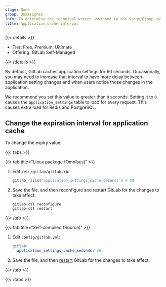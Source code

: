 ```yaml
---
stage: None
group: Unassigned
info: To determine the technical writer assigned to the Stage/Group associated with this page, see https://handbook.gitlab.com/handbook/product/ux/technical-writing/#assignments
title: Application cache interval
---
```


{{< details >}}

- Tier: Free, Premium, Ultimate
- Offering: GitLab Self-Managed

{{< /details >}}

By default, GitLab caches application settings for 60 seconds. Occasionally,
you may need to increase that interval to have more delay between application
setting changes and when users notice those changes in the application.

We recommend you set this value to greater than `0` seconds. Setting it to `0`
causes the `application_settings` table to load for every request. This causes
extra load for Redis and PostgreSQL.

## Change the expiration interval for application cache

To change the expiry value:

{{< tabs >}}

{{< tab title="Linux package (Omnibus)" >}}

1. Edit `/etc/gitlab/gitlab.rb`:

   ```ruby
   gitlab_rails['application_settings_cache_seconds'] = 60
   ```

1. Save the file, and then reconfigure and restart GitLab for the changes to
   take effect:

   ```shell
   gitlab-ctl reconfigure
   gitlab-ctl restart
   ```

{{< /tab >}}

{{< tab title="Self-compiled (Source)" >}}

1. Edit `config/gitlab.yml`:

   ```yaml
   gitlab:
     application_settings_cache_seconds: 60
   ```

1. Save the file, and then [restart](restart_gitlab.md#self-compiled-installations)
   GitLab for the changes to take effect.

{{< /tab >}}

{{< /tabs >}}
